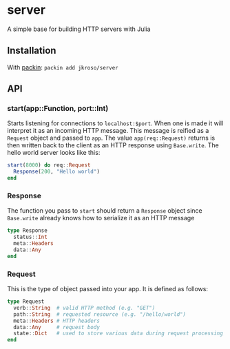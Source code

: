 
# server

A simple base for building HTTP servers with Julia

## Installation

With [packin](//github.com/jkroso/packin): `packin add jkroso/server`

## API

### start(app::Function, port::Int)

Starts listening for connections to `localhost:$port`. When one is made it will interpret it as an incoming HTTP message. This message is reified as a `Request` object and passed to `app`. The value `app(req::Request)` returns is then written back to the client as an HTTP response using `Base.write`. The hello world server looks like this:

```julia
start(8000) do req::Request
  Response(200, "Hello world")
end
```

### Response

The function you pass to `start` should return a `Response` object since `Base.write` already knows how to serialize it as an HTTP message

```julia
type Response
  status::Int
  meta::Headers
  data::Any
end
```

### Request

This is the type of object passed into your app. It is defined as follows:

```julia
type Request
  verb::String  # valid HTTP method (e.g. "GET")
  path::String  # requested resource (e.g. "/hello/world")
  meta::Headers # HTTP headers
  data::Any     # request body
  state::Dict   # used to store various data during request processing
end
```
